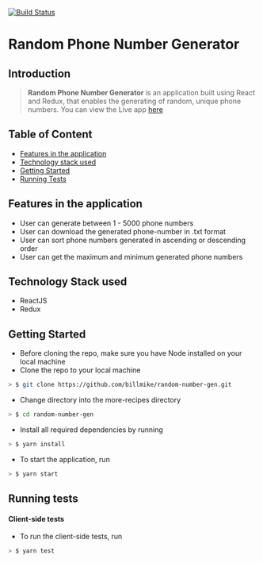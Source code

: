 [![Build Status](https://travis-ci.com/Billmike/random-number-gen.svg?branch=develop)](https://travis-ci.com/Billmike/random-number-gen)

# Random Phone Number Generator

## Introduction

> **Random Phone Number Generator** is an application built using React and Redux, that enables the generating of random, unique phone numbers. You can view the Live app [here](https://loving-bardeen-e16c11.netlify.com/)

## Table of Content
- [Features in the application](#features-in-the-application)
- [Technology stack used](#technology-stack-used)
- [Getting Started](#getting-started)
- [Running Tests](#running-tests) 

## Features in the application

* User can generate between 1 - 5000 phone numbers
* User can download the generated phone-number in .txt format
* User can sort phone numbers generated in ascending or descending order
* User can get the maximum and minimum generated phone numbers

## Technology Stack used
* ReactJS
* Redux

## Getting Started

* Before cloning the repo, make sure you have Node installed on your local machine
* Clone the repo to your local machine

```sh
> $ git clone https://github.com/billmike/random-number-gen.git
```

* Change directory into the more-recipes directory

```sh
> $ cd random-number-gen
```

* Install all required dependencies by running

```sh
> $ yarn install
```

* To start the application, run

```sh
> $ yarn start
```

## Running tests

#### Client-side tests

* To run the client-side tests, run

```sh
> $ yarn test
```
